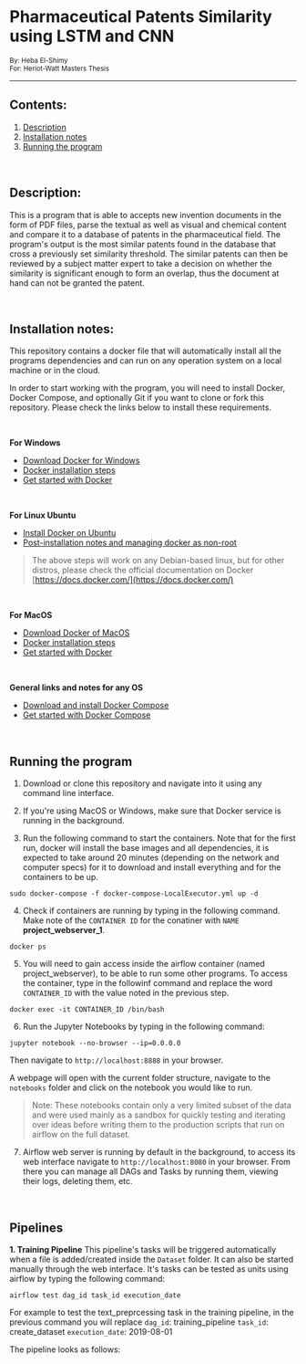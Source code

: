 # Pharmaceutical Patents Similarity using LSTM and CNN
<sub>By: Heba El-Shimy</sub>
<br>
<sub>For: Heriot-Watt Masters Thesis</sub>
<hr>

## Contents:
1. [Description](#description)
1. [Installation notes](#installation-notes)
1. [Running the program](#running-the-program)

<br>

## Description:

This is a program that is able to accepts new invention documents in the form of PDF files, parse the textual as well as visual and chemical content and compare it to a database of patents in the pharmaceutical field. The program's output is the most similar patents found in the database that cross a previously set similarity threshold. The similar patents can then be reviewed by a subject matter expert to take a decision on whether the similarity is significant enough to form an overlap, thus the document at hand can not be granted the patent.

<br>

## Installation notes:

This repository contains a docker file that will automatically install all the programs dependencies and can run on any operation system on a local machine or in the cloud.

In order to start working with the program, you will need to install Docker, Docker Compose, and optionally Git if you want to clone or fork this repository. Please check the links below to install these requirements.

<br>

**For Windows**

- [Download Docker for Windows](https://hub.docker.com/editions/community/docker-ce-desktop-windows)
- [Docker installation steps](https://docs.docker.com/docker-for-windows/install/)
- [Get started with Docker](https://docs.docker.com/docker-for-windows/)

<br>

**For Linux Ubuntu**

- [Install Docker on Ubuntu](https://docs.docker.com/install/linux/docker-ce/ubuntu/)
- [Post-installation notes and managing docker as non-root](https://docs.docker.com/install/linux/linux-postinstall/)

> The above steps will work on any Debian-based linux, but for other distros, please check the official documentation on Docker [https://docs.docker.com/](https://docs.docker.com/)

<br>

**For MacOS**

- [Download Docker of MacOS](https://hub.docker.com/editions/community/docker-ce-desktop-mac)
- [Docker installation steps](https://docs.docker.com/docker-for-mac/install/)
- [Get started with Docker](https://docs.docker.com/docker-for-mac/)

<br>

**General links and notes for any OS**

- [Download and install Docker Compose](https://docs.docker.com/compose/install/)
- [Get started with Docker Compose](https://docs.docker.com/compose/gettingstarted/)

<br>

## Running the program

1. Download or clone this repository and navigate into it using any command line interface.
  
2. If you're using MacOS or Windows, make sure that Docker service is running in the background.
  
3. Run the following command to start the containers. Note that for the first run, docker will install the base images and all dependencies, it is expected to take around 20 minutes (depending on the network and computer specs) for it to download and install everything and for the containers to be up.  

```
sudo docker-compose -f docker-compose-LocalExecutor.yml up -d
```  

4. Check if containers are running by typing in the following command. Make note of the `CONTAINER ID` for the conatiner with `NAME` __project_webserver_1__.   

```
docker ps
```  

5. You will need to gain access inside the airflow container (named project_webserver), to be able to run some other programs. To access the container, type in the followinf command and replace the word `CONTAINER_ID` with the value noted in the previous step.  

```
docker exec -it CONTAINER_ID /bin/bash
```  

6. Run the Jupyter Notebooks by typing in the following command:  

```
jupyter notebook --no-browser --ip=0.0.0.0
```  

Then navigate to `http://localhost:8888` in your browser.

A webpage will open with the current folder structure, navigate to the `notebooks` folder and click on the notebook you would like to run.  


> Note: These notebooks contain only a very limited subset of the data and were used mainly as a sandbox for quickly testing and iterating over ideas before writing them to the production scripts that run on airflow on the full dataset.

7. Airflow web server is running by default in the background, to access its web interface navigate to `http://localhost:8080` in your browser. From there you can manage all DAGs and Tasks by running them, viewing their logs, deleting them, etc.  

<br>

## Pipelines

**1. Training Pipeline**
This pipeline's tasks will be triggered automatically when a file is added/created inside the `Dataset` folder. It can also be started manually through the web interface. It's tasks can be tested as units using airflow by typing the following command:  

```
airflow test dag_id task_id execution_date
```

For example to test the text_preprcessing task in the training pipeline, in the previous command you will replace
`dag_id`: training_pipeline
`task_id`: create_dataset
`execution_date`: 2019-08-01

The pipeline looks as follows:
